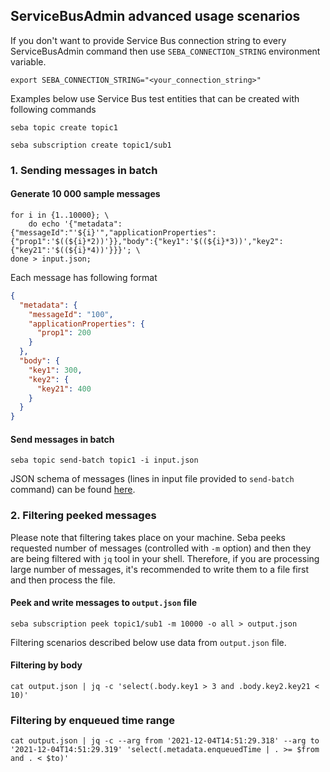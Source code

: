 ## ServiceBusAdmin advanced usage scenarios
If you don't want to provide Service Bus connection string to every ServiceBusAdmin command then use `SEBA_CONNECTION_STRING` environment variable.
```shell
export SEBA_CONNECTION_STRING="<your_connection_string>"
```
Examples below use Service Bus test entities that can be created with following commands
```shell
seba topic create topic1
```
```shell
seba subscription create topic1/sub1
```
### 1. Sending messages in batch
#### Generate 10 000 sample messages
```shell
for i in {1..10000}; \
    do echo '{"metadata":{"messageId":"'${i}'","applicationProperties":{"prop1":'$((${i}*2))'}},"body":{"key1":'$((${i}*3))',"key2":{"key21":'$((${i}*4))'}}}'; \
done > input.json;
```
Each message has following format
```json
{
  "metadata": {
    "messageId": "100",
    "applicationProperties": {
      "prop1": 200
    }
  },
  "body": {
    "key1": 300,
    "key2": {
      "key21": 400
    }
  }
}
```

#### Send messages in batch
```shell
seba topic send-batch topic1 -i input.json
```
JSON schema of messages (lines in input file provided to `send-batch` command) can be found [here](send-batch-input-schema.json).

### 2. Filtering peeked messages
Please note that filtering takes place on your machine. Seba peeks requested number of messages (controlled with `-m` option) and then they are being filtered with `jq` tool in your shell. Therefore, if you are processing large number of messages, it's recommended to write them to a file first and then process the file.

#### Peek and write messages to `output.json` file
```shell
seba subscription peek topic1/sub1 -m 10000 -o all > output.json
```
Filtering scenarios described below use data from `output.json` file.

#### Filtering by body
```shell
cat output.json | jq -c 'select(.body.key1 > 3 and .body.key2.key21 < 10)'
```

### Filtering by enqueued time range
```shell
cat output.json | jq -c --arg from '2021-12-04T14:51:29.318' --arg to '2021-12-04T14:51:29.319' 'select(.metadata.enqueuedTime | . >= $from and . < $to)'
```